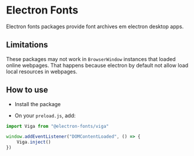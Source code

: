# Electron Fonts

Electron fonts packages provide font archives em electron desktop apps.

## Limitations

These packages may not work in `BrowserWindow` instances that loaded online webpages. That happens because electron by default not allow load local resources in webpages.

## How to use

* Install the package

* On your `preload.js`, add:

```ts
import Viga from "@electron-fonts/viga"

window.addEventListener("DOMContentLoaded", () => {
    Viga.inject()
})
```